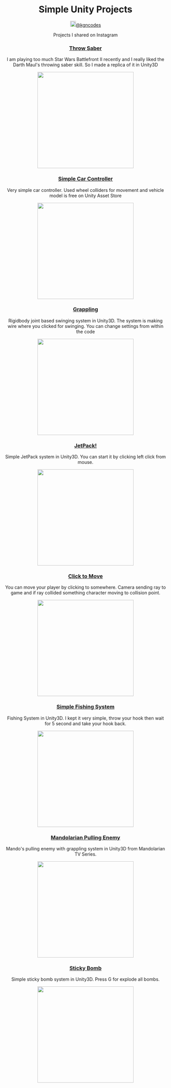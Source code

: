 <div align="center">
  <h1>Simple Unity Projects</h1>
  <img src="https://upload.wikimedia.org/wikipedia/commons/a/a5/Instagram_icon.png" alt="igIcon" height="18px"><a href="https://www.instagram.com/kgncodes/">@kgncodes</a>
  <p>Projects I shared on Instagram</p>

  <h3><a href="https://github.com/KaganAyten/Simple-Unity-Projects/tree/main/ThrowSaber">Throw Saber</a></h3>
  <p>I am playing too much Star Wars Battlefront II recently and I really liked the Darth Maul's throwing saber skill. So I made a replica of it in Unity3D</p>
  <img src="https://media.giphy.com/media/H2rJ10C1BJscbCOgEV/giphy.gif" width="300" height="300">
  
  <h3><a href="https://github.com/KaganAyten/Simple-Unity-Projects/tree/main/SimpleCar">Simple Car Controller</a></h3>
  <p>Very simple car controller. Used wheel colliders for movement and vehicle model is free on Unity Asset Store</p>
  <img src="https://media.giphy.com/media/57yPLRo7onBn6WwTLS/giphy.gif" width="300" height="300">
  
  <h3><a href="https://github.com/KaganAyten/Simple-Unity-Projects/tree/main/Grappling">Grappling</a></h3>
  <p>Rigidbody joint based swinging system in Unity3D. The system is making wire where you clicked for swinging. You can change settings from within the code</p>
  <img src="https://media.giphy.com/media/G6r81CJ7PveBJswFuS/giphy.gif" width="300" height="300">
  
  <h3><a href="https://github.com/KaganAyten/Simple-Unity-Projects/tree/main/JetPack">JetPack!</a></h3>
  <p>Simple JetPack system in Unity3D. You can start it by clicking left click from mouse.</p>
  <img src="https://media.giphy.com/media/JOAgw8rSk6LtweuqwR/giphy.gif" width="300" height="300">
  
  <h3><a href="https://github.com/KaganAyten/Simple-Unity-Projects/tree/main/ClickMove">Click to Move</a></h3>
  <p>You can move your player by clicking to somewhere. Camera sending ray to game and if ray collided something character moving to collision point.</p>
  <img src="https://media.giphy.com/media/2j9lG5JCCP5KLGi5RA/giphy.gif" width="300" height="300">
  
  <h3><a href="https://github.com/KaganAyten/Simple-Unity-Projects/tree/main/Fishing">Simple Fishing System</a></h3>
  <p>Fishing System in Unity3D. I kept it very simple, throw your hook then wait for 5 second and take your hook back.</p>
  <img src="https://media.giphy.com/media/sesxkMM7Ju2ob7eD2g/giphy.gif" width="300" height="300">
  
  <h3><a href="https://github.com/KaganAyten/Simple-Unity-Projects/tree/main/MandoPull">Mandolarian Pulling Enemy</a></h3>
  <p>Mando's pulling enemy with grappling system in Unity3D from Mandolarian TV Series.</p>
  <img src="https://media.giphy.com/media/VkSPm3N9pG3FaVoWst/giphy.gif" width="300" height="300">
  
   <h3><a href="https://github.com/KaganAyten/Simple-Unity-Projects/tree/main/StickyBomb">Sticky Bomb</a></h3>
  <p>Simple sticky bomb system in Unity3D. Press G for explode all bombs.</p>
  <img src="https://media.giphy.com/media/7VBPqeHL02kqH1rqvI/giphy.gif" width="300" height="300">
  

</div>

